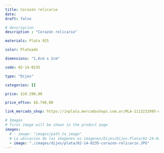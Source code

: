 ```yaml
---
title: Corazón relicario
date: 
draft: false

# descripcion
description : "Corazón relicario"

materials: Plata 925

color: Plateado

dimensions: "1,6cm x 2cm"

code: 02-14-0235

type: "Dijes"

categories: []

price: $10.290,00

price_eftvo: $8.748,00

link_mercado_shop: https://inplata.mercadoshops.com.ar/MLA-1113232995-dije-de-plata-corazón-relicario-(apertura-con-bisagra)-_JM

# Images
# first image will be shown in the product page
images:
  # - image: "images/path_to_image"
  # La ubicacion de las imagenes es imagenes/Dijes/Dijes.Plata/02-14-0235-corazon-relicario
  - image: "./images/dijes/plata/02-14-0235-corazon-relicario.JPG"
---
```

